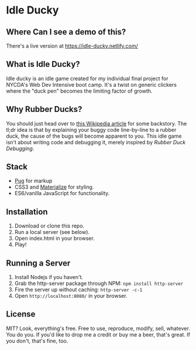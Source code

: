 # Idle Ducky

## Where Can I see a demo of this?

There's a live version at https://idle-ducky.netlify.com/

## What is Idle Ducky?

Idle ducky is an idle game created for my individual final project for NYCDA's Web Dev Intensive boot camp. It's a twist on generic clickers where the "duck pen" becomes the limiting factor of growth.

## Why Rubber Ducks?

You should just head over to [this Wikipedia article](https://en.wikipedia.org/wiki/Rubber_duck_debugging) for some backstory. The tl;dr idea is that by explaining your buggy code line-by-line to a rubber duck, the cause of the bugs will become apparent to you. This idle game isn't about writing code and debugging it, merely inspired by _Rubber Duck Debugging_.

## Stack

* [Pug](https://pugjs.org/api/getting-started.html) for markup
* CSS3 and [Materialize](https://materializecss.com/) for styling.
* ES6/vanilla JavaScript for functionality.

## Installation

1. Download or clone this repo.
2. Run a local server (see below).
3. Open index.html in your browser.
4. Play!

## Running a Server

1. Install Nodejs if you haven't.
2. Grab the http-server package through NPM: `npm install http-server`
3. Fire the server up without caching: `http-server -c-1`
4. Open `http://localhost:8080/` in your browser.

## License

MIT? Look, everything's free. Free to use, reproduce, modify, sell, whatever. You do you. If you'd like to drop me a credit or buy me a beer, that's great. If you don't, that's fine, too.
